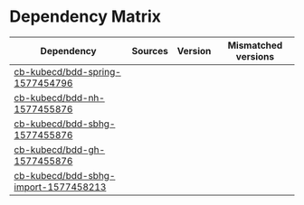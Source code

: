 # Dependency Matrix

Dependency | Sources | Version | Mismatched versions
---------- | ------- | ------- | -------------------
[cb-kubecd/bdd-spring-1577454796](https://github.com/cb-kubecd/bdd-spring-1577454796.git) |  | []() | 
[cb-kubecd/bdd-nh-1577455876](https://github.com/cb-kubecd/bdd-nh-1577455876.git) |  | []() | 
[cb-kubecd/bdd-sbhg-1577455876](https://github.com/cb-kubecd/bdd-sbhg-1577455876.git) |  | []() | 
[cb-kubecd/bdd-gh-1577455876](https://github.com/cb-kubecd/bdd-gh-1577455876.git) |  | []() | 
[cb-kubecd/bdd-sbhg-import-1577458213](https://github.com/cb-kubecd/bdd-sbhg-import-1577458213.git) |  | []() | 
